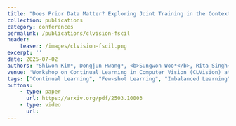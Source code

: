```yaml
---
title: "Does Prior Data Matter? Exploring Joint Training in the Context of Few-Shot Class-Incremental Learning"
collection: publications
category: conferences
permalink: /publications/clvision-fscil
header:
    teaser: /images/clvision-fscil.png
excerpt: ''
date: 2025-07-02
authors: "Shiwon Kim*, Dongjun Hwang*, <b>Sungwon Woo*</b>, Rita Singh<sup>+</sup> <b>(co-first author)</b>"
venue: 'Workshop on Continual Learning in Computer Vision (CLVision) at ICCV 2025'
tags: ["Continual Learning", "Few-shot Learning", "Imbalanced Learning"]
buttons:
    - type: paper
      url: https://arxiv.org/pdf/2503.10003
    - type: video
      url:
---
```

